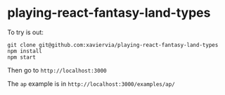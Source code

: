 # playing-react-fantasy-land-types

To try is out:

```
git clone git@github.com:xaviervia/playing-react-fantasy-land-types
npm install
npm start
```

Then go to `http://localhost:3000`

The `ap` example is in `http://localhost:3000/examples/ap/`
